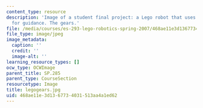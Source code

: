 ```yaml
---
content_type: resource
description: 'Image of a student final project: a Lego robot that uses light sensors
  for guidance. The gears.'
file: /media/courses/es-293-lego-robotics-spring-2007/468ae11e3d1367734031513aa4a1ed62_legogears.jpg
file_type: image/jpeg
image_metadata:
  caption: ''
  credit: ''
  image-alt: ''
learning_resource_types: []
ocw_type: OCWImage
parent_title: SP.285
parent_type: CourseSection
resourcetype: Image
title: legogears.jpg
uid: 468ae11e-3d13-6773-4031-513aa4a1ed62
---
```

